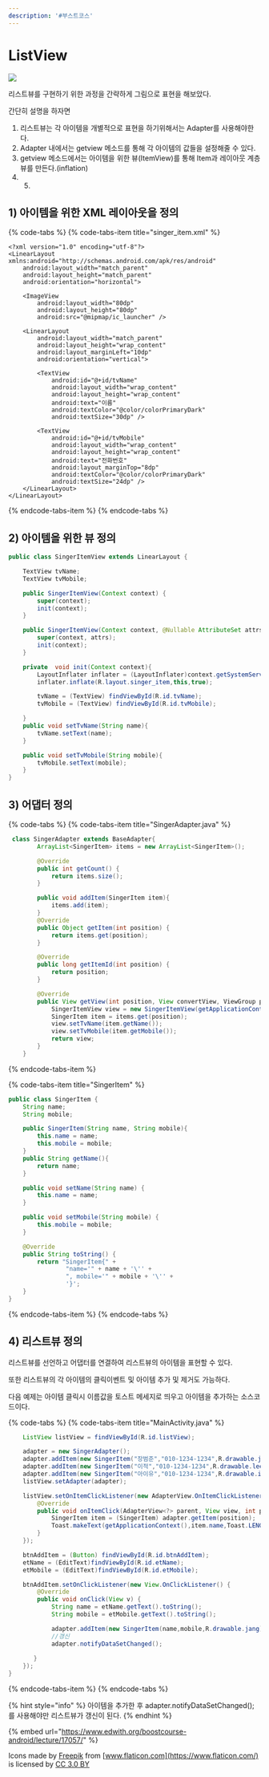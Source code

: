 ```yaml
---
description: '#부스트코스'
---
```


# ListView



![](../.gitbook/assets/listview.png)

리스트뷰를 구현하기 위한 과정을 간략하게 그림으로 표현을 해보았다. 

간단히 설명을 하자면

1. 리스트뷰는 각 아이템을 개별적으로 표현을 하기위해서는 Adapter를 사용해야한다.
2. Adapter 내에서는 getview 메소드를 통해 각 아이템의 값들을 설정해줄 수 있다.
3. getview 메소드에서는 아이템을 위한 뷰\(ItemView\)를 통해 Item과 레이아웃 계층뷰를 만든다.\(inflation\)  
4. 5. 
## 1\) 아이템을 위한 XML 레이아웃을 정의

{% code-tabs %}
{% code-tabs-item title="singer\_item.xml" %}
```markup
<?xml version="1.0" encoding="utf-8"?>
<LinearLayout xmlns:android="http://schemas.android.com/apk/res/android"
    android:layout_width="match_parent"
    android:layout_height="match_parent"
    android:orientation="horizontal">

    <ImageView
        android:layout_width="80dp"
        android:layout_height="80dp"
        android:src="@mipmap/ic_launcher" />

    <LinearLayout
        android:layout_width="match_parent"
        android:layout_height="wrap_content"
        android:layout_marginLeft="10dp"
        android:orientation="vertical">

        <TextView
            android:id="@+id/tvName"
            android:layout_width="wrap_content"
            android:layout_height="wrap_content"
            android:text="이름"
            android:textColor="@color/colorPrimaryDark"
            android:textSize="30dp" />

        <TextView
            android:id="@+id/tvMobile"
            android:layout_width="wrap_content"
            android:layout_height="wrap_content"
            android:text="전화번호"
            android:layout_marginTop="8dp"
            android:textColor="@color/colorPrimaryDark"
            android:textSize="24dp" />
    </LinearLayout>
</LinearLayout>
```
{% endcode-tabs-item %}
{% endcode-tabs %}



## 2\) 아이템을 위한 뷰 정의

```java
public class SingerItemView extends LinearLayout {

    TextView tvName;
    TextView tvMobile;

    public SingerItemView(Context context) {
        super(context);
        init(context);
    }

    public SingerItemView(Context context, @Nullable AttributeSet attrs) {
        super(context, attrs);
        init(context);
    }

    private  void init(Context context){
        LayoutInflater inflater = (LayoutInflater)context.getSystemService(Context.LAYOUT_INFLATER_SERVICE);
        inflater.inflate(R.layout.singer_item,this,true);

        tvName = (TextView) findViewById(R.id.tvName);
        tvMobile = (TextView) findViewById(R.id.tvMobile);

    }
    public void setTvName(String name){
        tvName.setText(name);
    }

    public void setTvMobile(String mobile){
        tvMobile.setText(mobile);
    }
}
```



## 3\) 어댑터 정의

{% code-tabs %}
{% code-tabs-item title="SingerAdapter.java" %}
```java
 class SingerAdapter extends BaseAdapter{
        ArrayList<SingerItem> items = new ArrayList<SingerItem>();

        @Override
        public int getCount() {
            return items.size();
        }

        public void addItem(SingerItem item){
            items.add(item);
        }
        @Override
        public Object getItem(int position) {
            return items.get(position);
        }

        @Override
        public long getItemId(int position) {
            return position;
        }

        @Override
        public View getView(int position, View convertView, ViewGroup parent) {
            SingerItemView view = new SingerItemView(getApplicationContext());
            SingerItem item = items.get(position);
            view.setTvName(item.getName());
            view.setTvMobile(item.getMobile());
            return view;
        }
    }
```
{% endcode-tabs-item %}

{% code-tabs-item title="SingerItem" %}
```java
public class SingerItem {
    String name;
    String mobile;

    public SingerItem(String name, String mobile){
        this.name = name;
        this.mobile = mobile;
    }
    public String getName(){
        return name;
    }

    public void setName(String name) {
        this.name = name;
    }

    public void setMobile(String mobile) {
        this.mobile = mobile;
    }

    @Override
    public String toString() {
        return "SingerItem{" +
                "name='" + name + '\'' +
                ", mobile='" + mobile + '\'' +
                '}';
    }
}
```
{% endcode-tabs-item %}
{% endcode-tabs %}



## 4\) 리스트뷰 정의

리스트뷰를 선언하고 어댑터를 연결하여 리스트뷰의 아이템을 표현할 수 있다.

또한 리스트뷰의 각 아이템의 클릭이벤트 및 아이템 추가 및 제거도 가능하다. 

다음 예제는 아이템 클릭시 이름값을 토스트 메세지로 띄우고 아이템을 추가하는 소스코드이다.

{% code-tabs %}
{% code-tabs-item title="MainActivity.java" %}
```java
    ListView listView = findViewById(R.id.listView);

    adapter = new SingerAdapter();
    adapter.addItem(new SingerItem("장범준","010-1234-1234",R.drawable.jang));
    adapter.addItem(new SingerItem("이적","010-1234-1234",R.drawable.lee));
    adapter.addItem(new SingerItem("아이유","010-1234-1234",R.drawable.iu));
    listView.setAdapter(adapter);

    listView.setOnItemClickListener(new AdapterView.OnItemClickListener() {
        @Override
        public void onItemClick(AdapterView<?> parent, View view, int position, long id) {
            SingerItem item = (SingerItem) adapter.getItem(position);
            Toast.makeText(getApplicationContext(),item.name,Toast.LENGTH_LONG).show();
        }
    });

    btnAddItem = (Button) findViewById(R.id.btnAddItem);
    etName = (EditText)findViewById(R.id.etName);
    etMobile = (EditText)findViewById(R.id.etMobile);

    btnAddItem.setOnClickListener(new View.OnClickListener() {
        @Override
        public void onClick(View v) {
            String name = etName.getText().toString();
            String mobile = etMobile.getText().toString();

            adapter.addItem(new SingerItem(name,mobile,R.drawable.jang));
            //갱신
            adapter.notifyDataSetChanged();
 
       }
    });
}
```
{% endcode-tabs-item %}
{% endcode-tabs %}

{% hint style="info" %}
아이템을 추가한 후 adapter.notifyDataSetChanged\(\); 를 사용해야만 리스트뷰가 갱신이 된다.
{% endhint %}

{% embed url="https://www.edwith.org/boostcourse-android/lecture/17057/" %}









Icons made by [Freepik](https://www.flaticon.com/authors/freepik) from [www.flaticon.com](https://www.flaticon.com/) is licensed by [CC 3.0 BY](http://creativecommons.org/licenses/by/3.0/)





